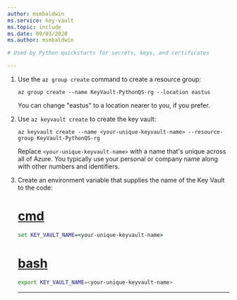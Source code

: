 ```yaml
---
author: msmbaldwin
ms.service: key-vault
ms.topic: include
ms.date: 09/03/2020
ms.author: msmbaldwin

# Used by Python quickstarts for secrets, keys, and certificates

---
```


1. Use the `az group create` command to create a resource group:

    ```azurecli
    az group create --name KeyVault-PythonQS-rg --location eastus
    ```

    You can change "eastus" to a location nearer to you, if you prefer.

1. Use `az keyvault create` to create the key vault:

    ```azurecli
    az keyvault create --name <your-unique-keyvault-name> --resource-group KeyVault-PythonQS-rg
    ```

    Replace `<your-unique-keyvault-name>` with a name that's unique across all of Azure. You typically use your personal or company name along with other numbers and identifiers. 

1. Create an environment variable that supplies the name of the Key Vault to the code:

    # [cmd](#tab/cmd)

    ```cmd
    set KEY_VAULT_NAME=<your-unique-keyvault-name>
    ```

    # [bash](#tab/bash)

    ```bash
    export KEY_VAULT_NAME=<your-unique-keyvault-name>
    ```

    ---
